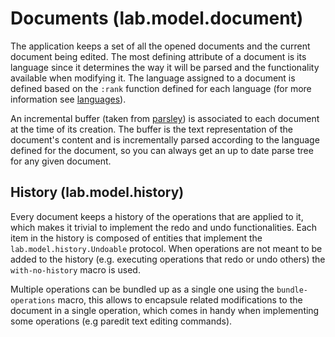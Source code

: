 # Documents (lab.model.document)

The application keeps a set of all the opened documents and the current document being edited. The most defining attribute of a document is its language since it determines the way it will be parsed and the functionality available when modifying it. The language assigned to a document is defined based on the `:rank` function defined for each language (for more information see [languages][1]).

An incremental buffer (taken from [parsley][1]) is associated to each document at the time of its creation. The buffer is the text representation of the document's content and is incrementally parsed according to the language defined for the document, so you can always get an up to date parse tree for any given document.

## History (lab.model.history)

Every document keeps a history of the operations that are applied to it, which makes it trivial to implement the redo and undo functionalities. Each item in the history is composed of entities that implement the `lab.model.history.Undoable` protocol. When operations are not meant to be added to the history (e.g. executing operations that redo or undo others) the `with-no-history` macro is used.

Multiple operations can be bundled up as a single one using the `bundle-operations` macro, this allows to encapsule related modifications to the document in a single operation, which comes in handy when implementing some operations (e.g paredit text editing commands).

  [1]: ./lab.core.lang.md
  [2]: https://github.com/cgrand/parsley/
